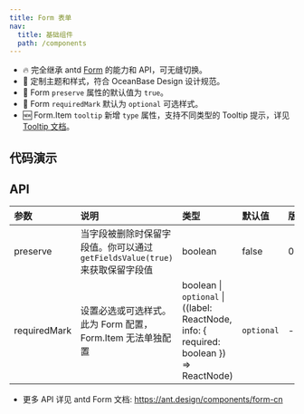 ```yaml
---
title: Form 表单
nav:
  title: 基础组件
  path: /components
---
```


- 🔥 完全继承 antd [Form](https://ant.design/components/form-cn) 的能力和 API，可无缝切换。
- 💄 定制主题和样式，符合 OceanBase Design 设计规范。
- 📢 Form `preserve` 属性的默认值为 `true`。
- 📢 Form `requiredMark` 默认为 `optional` 可选样式。
- 🆕 Form.Item `tooltip` 新增 `type` 属性，支持不同类型的 Tooltip 提示，详见 [Tooltip 文档](/components/Tooltip)。

## 代码演示

<code src="./demo/basic.tsx" title="基本" description="默认为可选样式"></code>

<code src="./demo/requiredMark-same-with-antd.tsx" title="设置为必选样式" description="可以通过全局或局部设置 `requiredMark`，让必选样式和 `antd` 保持一致"></code>

<code src="./demo/hideRequiredMark.tsx" title="hideRequiredMark" debug></code>

<code src="./demo/pro-form.tsx" title="ProForm" debug></code>

<code src="./demo/form-item-tooltip.tsx" title="配置提示信息"></code>

## API

| 参数 | 说明 | 类型 | 默认值 | 版本 |
| :-- | :-- | :-- | :-- | :-- |
| preserve | 当字段被删除时保留字段值。你可以通过 `getFieldsValue(true)` 来获取保留字段值 | boolean | false | 0.3.1 |
| requiredMark | 设置必选或可选样式。此为 Form 配置，Form.Item 无法单独配置 | boolean \| `optional` \| ((label: ReactNode, info: { required: boolean }) => ReactNode) | `optional` | - |

- 更多 API 详见 antd Form 文档: https://ant.design/components/form-cn

